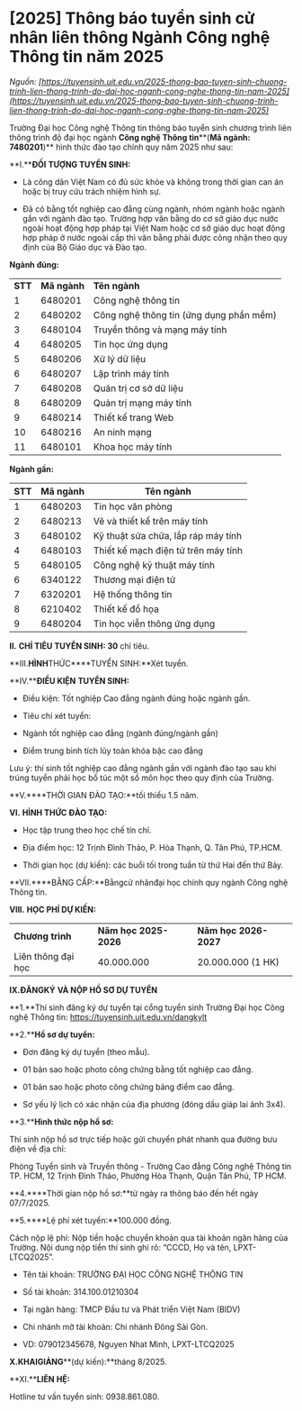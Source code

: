 # [2025] Thông báo tuyển sinh cử nhân liên thông Ngành Công nghệ Thông tin năm 2025

_Nguồn: [https://tuyensinh.uit.edu.vn/2025-thong-bao-tuyen-sinh-chuong-trinh-lien-thong-trinh-do-dai-hoc-nganh-cong-nghe-thong-tin-nam-2025](https://tuyensinh.uit.edu.vn/2025-thong-bao-tuyen-sinh-chuong-trinh-lien-thong-trinh-do-dai-hoc-nganh-cong-nghe-thong-tin-nam-2025)_

Trường Đại học Công nghệ Thông tin thông báo tuyển sinh chương trình liên thông trình độ đại học ngành **Công nghệ Thông tin****(****Mã ngành: 7480201****)** hình thức đào tạo chính quy năm 2025 như sau:

**I.****ĐỐI** **TƯỢNG TUYỂN SINH:**

- Là công dân Việt Nam có đủ sức khỏe và không trong thời gian can án hoặc bị truy cứu trách nhiệm hình sự.

- Đã có bằng tốt nghiệp cao đẳng cùng ngành, nhóm ngành hoặc ngành gần với ngành đào tạo. Trường hợp văn bằng do cơ sở giáo dục nước ngoài hoạt động hợp pháp tại Việt Nam hoặc cơ sở giáo dục hoạt động hợp pháp ở nước ngoài cấp thì văn bằng phải được công nhận theo quy định của Bộ Giáo dục và Đào tạo.

**Ngành đúng:**

|  |  |  |
| --- | --- | --- |
| **STT** | **Mã ngành** | **Tên ngành** |
| 1 | 6480201 | Công nghệ thông tin |
| 2 | 6480202 | Công nghệ thông tin (ứng dụng phần mềm) |
| 3 | 6480104 | Truyền thông và mạng máy tính |
| 4 | 6480205 | Tin học ứng dụng |
| 5 | 6480206 | Xử lý dữ liệu |
| 6 | 6480207 | Lập trình máy tính |
| 7 | 6480208 | Quản trị cơ sở dữ liệu |
| 8 | 6480209 | Quản trị mạng máy tính |
| 9 | 6480214 | Thiết kế trang Web |
| 10 | 6480216 | An ninh mạng |
| 11 | 6480101 | Khoa học máy tính |

**Ngành gần:**

| **STT** | **Mã ngành** | **Tên ngành** |
| --- | --- | --- |
| 1 | 6480203 | Tin học văn phòng |
| 2 | 6480213 | Vẽ và thiết kế trên máy tính |
| 3 | 6480102 | Kỹ thuật sửa chữa, lắp ráp máy tính |
| 4 | 6480103 | Thiết kế mạch điện tử trên máy tính |
| 5 | 6480105 | Công nghệ kỹ thuật máy tính |
| 6 | 6340122 | Thương mại điện tử |
| 7 | 6320201 | Hệ thống thông tin |
| 8 | 6210402 | Thiết kế đồ họa |
| 9 | 6480204 | Tin học viễn thông ứng dụng |

**II.** **CHỈ TIÊU TUYỂN SINH: 30** chỉ tiêu.

**III.****HÌNH****THỨC****TUYỂN SINH:**Xét tuyển.

**IV.****ĐIỀU KIỆN** **TUYỂN SINH:**

- Điều kiện: Tốt nghiệp Cao đẳng ngành đúng hoặc ngành gần.

- Tiêu chí xét tuyển:

+ Ngành tốt nghiệp cao đẳng (ngành đúng/ngành gần)

+ Điểm trung bình tích lũy toàn khóa bậc cao đẳng

Lưu ý: thí sinh tốt nghiệp cao đẳng ngành gần với ngành đào tạo sau khi trúng tuyển phải học bổ túc một số môn học theo quy định của Trường.

**V.****THỜI GIAN ĐÀO TẠO:**tối thiểu 1.5 năm.

**VI.** **HÌNH THỨC ĐÀO TẠO:**

- Học tập trung theo học chế tín chỉ.

- Địa điểm học: 12 Trịnh Đình Thảo, P. Hòa Thạnh, Q. Tân Phú, TP.HCM.

- Thời gian học (dự kiến): các buổi tối trong tuần từ thứ Hai đến thứ Bảy.

**VII.****BẰNG CẤP:**Bằngcử nhânđại học chính quy ngành Công nghệ Thông tin.

**VIII.** **HỌC PHÍ DỰ KIẾN:**

|  |  |  |
| --- | --- | --- |
| **Chương trình** | **Năm học**  **2025-2026** | **Năm học**  **2026-2027** |
| Liên thông đại học | 40.000.000 | 20.000.000 (1 HK) |

**IX.****ĐĂNG****KÝ** **VÀ NỘP HỒ SƠ DỰ TUYỂN**

**1.**Thí sinh đăng ký dự tuyển tại cổng tuyển sinh Trường Đại học Công nghệ Thông tin: <https://tuyensinh.uit.edu.vn/dangkylt>

**2.****Hồ sơ dự tuyển:**

- Đơn đăng ký dự tuyển (theo mẫu).

- 01 bản sao hoặc photo công chứng bằng tốt nghiệp cao đẳng.

- 01 bản sao hoặc photo công chứng bảng điểm cao đẳng.

- Sơ yếu lý lịch có xác nhận của địa phương (đóng dấu giáp lai ảnh 3x4).

**3.****Hình thức nộp hồ sơ:**

Thí sinh nộp hồ sơ trực tiếp hoặc gửi chuyển phát nhanh qua đường bưu điện về địa chỉ:

Phòng Tuyển sinh và Truyền thông - Trường Cao đẳng Công nghệ Thông tin TP. HCM, 12 Trịnh Đình Thảo, Phường Hòa Thạnh, Quận Tân Phú, TP HCM.

**4.****Thời gian nộp hồ sơ:**từ ngày ra thông báo đến hết ngày 07/7/2025.

**5.****Lệ phí xét tuyển:**100.000 đồng.

Cách nộp lệ phí: Nộp tiền hoặc chuyển khoản qua tài khoản ngân hàng của Trường. Nội dung nộp tiền thí sinh ghi rõ: “CCCD, Họ và tên, LPXT-LTCQ2025”.

- Tên tài khoản: TRƯỜNG ĐẠI HỌC CÔNG NGHỆ THÔNG TIN

- Số tài khoản: 314.100.01210304

- Tại ngân hàng: TMCP Đầu tư và Phát triển Việt Nam (BIDV)

- Chi nhánh mở tài khoản: Chi nhánh Đông Sài Gòn.

- VD: 079012345678, Nguyen Nhat Minh, LPXT-LTCQ2025

**X.****KHAI****GIẢNG****(dự kiến):**tháng 8/2025.

**XI.****LIÊN** **HỆ:**

Hotline tư vấn tuyển sinh: 0938.861.080.